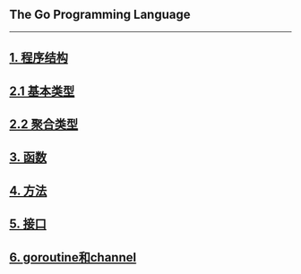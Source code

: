 ## The Go Programming Language

---
## <a href="./chapter1/README.md">1. 程序结构</a>
## <a href="./chapter2/README.md">2.1 基本类型</a>
## <a href="./chapter3/README.md">2.2 聚合类型</a>
## <a href="./chapter4/README.md">3. 函数</a>
## <a href="./chapter5/README.md">4. 方法</a>
## <a href="./chapter6/README.md">5. 接口</a>
## <a href="./chapter7/README.md">6. goroutine和channel</a>

